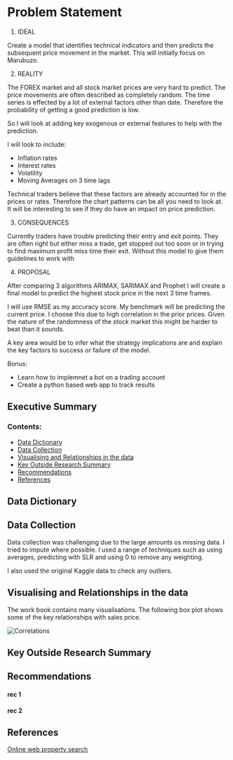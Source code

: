 # Problem Statement

1. IDEAL

Create a model that identifies technical indicators and then predicts the subsequent price movement in the market. This will initially focus on Marubuzo.


2. REALITY

The FOREX market and all stock market prices are very hard to predict. The price movements are often described as completely random. The time series is effected by a lot of external factors other than date. Therefore the probability of getting a good prediction is low. 

So I will look at adding key exogenous or external features to help with the prediction.

I will look to include:
   + Inflation rates
   + Interest rates
   + Volatility
   + Moving Averages on 3 time lags
   

Technical traders believe that these factors are already accounted for in the prices or rates. Therefore the chart patterns can be all you need to look at. It will be interesting to see if they do have an impact on price prediction.


3. CONSEQUENCES

Currently traders have trouble predicting their entry and exit points. They are often right but either miss a trade, get stopped out too soon or in trying to find maximum profit miss time their exit. Without this model to give them guidelines to work with

4. PROPOSAL

After comparing 3 algorithms ARIMAX, SARIMAX and Prophet I will create a final model to predict the highest stock price in the next 3 time frames. 

I will use RMSE as my accuracy score. My benchmark will be predicting the current price. I choose this due to high correlation in the prior prices. Given the nature of the randomness of the stock market this might be harder to beat than it sounds.


A key area would be to infer what the strategy implications are and explain the key factors to success or failure of the model.


Bonus:
+ Learn how to implemnet a bot on a trading account
+ Create a python based web app to track results

## Executive Summary



### Contents:

- [Data Dictionary](#Data-Dictionary)
- [Data Collection](#Data-Collection)
- [Visualising and Relationships in the data](#Visualising-and-Relationships-in-the-data)
- [Key Outside Research Summary](#Key-Outside-Research-Summary)
- [Recommendations](#Recommendations)
- [References](#References)


## Data Dictionary





## Data Collection

Data collection was challenging due to the large amounts os missing data. I tried to impute where possible. I used a range of techniques such as using averages, predicting with SLR and using 0 to remove any weighting.

I also used the original Kaggle data to check any outliers.


## Visualising and Relationships in the data

The work book contains many visualisations. The following box plot shows some of the key relationships with sales price.

![Correlations](/images/key_correlations.png)



## Key Outside Research Summary


## Recommendations

#### rec 1

#### rec 2


## References
[Online web property search](https://www.realtor.com/realestateandhomes-search/Ames_IA)


